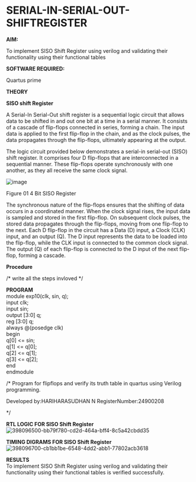 # SERIAL-IN-SERIAL-OUT-SHIFTREGISTER

**AIM:**

To implement  SISO Shift Register using verilog and validating their functionality using their functional tables

**SOFTWARE REQUIRED:**

Quartus prime

**THEORY**

**SISO shift Register**

A Serial-In Serial-Out shift register is a sequential logic circuit that allows data to be shifted in and out one bit at a time in a serial manner. It consists of a cascade of flip-flops connected in series, forming a chain. The input data is applied to the first flip-flop in the chain, and as the clock pulses, the data propagates through the flip-flops, ultimately appearing at the output.

The logic circuit provided below demonstrates a serial-in serial-out (SISO) shift register. It comprises four D flip-flops that are interconnected in a sequential manner. These flip-flops operate synchronously with one another, as they all receive the same clock signal.

![image](https://github.com/naavaneetha/SERIAL-IN-SERIAL-OUT-SHIFTREGISTER/assets/154305477/e81c4072-37f9-46c6-8145-566764b74c3a)

Figure 01 4 Bit SISO Register

The synchronous nature of the flip-flops ensures that the shifting of data occurs in a coordinated manner. When the clock signal rises, the input data is sampled and stored in the first flip-flop. On subsequent clock pulses, the stored data propagates through the flip-flops, moving from one flip-flop to the next.
Each D flip-flop in the circuit has a Data (D) input, a Clock (CLK) input, and an output (Q). The D input represents the data to be loaded into the flip-flop, while the CLK input is connected to the common clock signal. The output (Q) of each flip-flop is connected to the D input of the next flip-flop, forming a cascade.

**Procedure**

/* write all the steps invloved */

**PROGRAM**<br>
module exp10(clk, sin, q);<br>
input clk;<br>
input sin;<br>
output [3:0] q;<br>
reg [3:0] q;<br>
always @(posedge clk)<br>
begin<br>
q[0] <= sin;<br>
q[1] <= q[0];<br>
q[2] <= q[1];<br>
q[3] <= q[2];<br>
end<br>
endmodule<br>

/* Program for flipflops and verify its truth table in quartus using Verilog programming.

Developed by:HARIHARASUDHAN N RegisterNumber:24900208

*/

**RTL LOGIC FOR SISO Shift Register**<br>
![398096500-bb79f780-cd2d-464a-bff4-8c5a42cbdd35](https://github.com/user-attachments/assets/96cb2da3-ba38-4001-9b10-5aefdb4039cb)


**TIMING DIGRAMS FOR SISO Shift Register**<br>
![398096700-cb1bb1be-6548-4dd2-abb1-77802acb3618](https://github.com/user-attachments/assets/837d8399-f7b4-42d2-80ae-35a7c2c3c792)

**RESULTS**<br>
To implement SISO Shift Register using verilog and validating their functionality using their functional tables is verified successfully.
